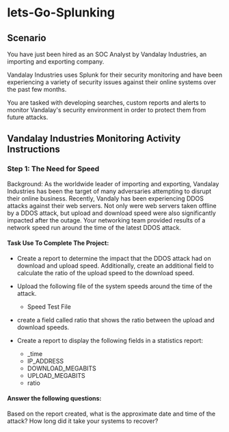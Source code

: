 # lets-Go-Splunking

## Scenario

You have just been hired as an SOC Analyst by Vandalay Industries, an importing and exporting company.


Vandalay Industries uses Splunk for their security monitoring and have been experiencing a variety of security issues against their online systems over the past few months.


You are tasked with developing searches, custom reports and alerts to monitor Vandalay's security environment in order to protect them from future attacks.


## Vandalay Industries Monitoring Activity Instructions

### Step 1: The Need for Speed
Background: As the worldwide leader of importing and exporting, Vandalay Industries has been the target of many adversaries attempting to disrupt their online business. Recently, Vandaly has been experiencing DDOS attacks against their web servers.
Not only were web servers taken offline by a DDOS attack, but upload and download speed were also significantly impacted after the outage. Your networking team provided results of a network speed run around the time of the latest DDOS attack.


#### Task Use To Complete The Project: 
* Create a report to determine the impact that the DDOS attack had on download and upload speed. Additionally, create an additional field to calculate the ratio of the upload speed to the download speed.


* Upload the following file of the system speeds around the time of the attack.

  * Speed Test File



* create a field called ratio that shows the ratio between the upload and download speeds.

* Create a report to display the following fields in a statistics report:

  * _time
  * IP_ADDRESS
  * DOWNLOAD_MEGABITS
  * UPLOAD_MEGABITS
  * ratio

#### Answer the following questions:

Based on the report created, what is the approximate date and time of the attack?
How long did it take your systems to recover?

